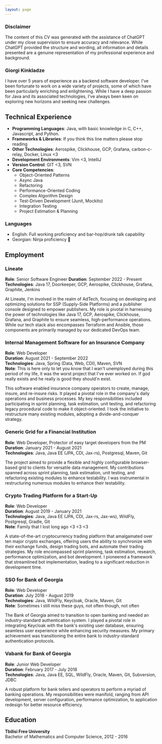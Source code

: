 ```yaml
---
layout: page
---
```


### Disclaimer

The content of this CV was generated with the assistance of ChatGPT under my close supervision to ensure accuracy and relevance. While ChatGPT provided the structure and wording, all information and details presented are a genuine representation of my professional experience and background.

### Giorgi Kinkladze

I have over 5 years of experience as a backend software developer. I've been fortunate to work on a wide variety of projects, some of which have been particularly enriching and enlightening. While I have a deep passion for Java and its associated technologies, I've always been keen on exploring new horizons and seeking new challenges.

## Technical Experience

- **Programming Languages**: Java, with basic knowledge in C, C++, Javascript, and Python.
- **Frameworks & Libraries**: If you think this line matters please stop reading
- **Other Technologies**: Aerospike, Clickhouse, GCP, Grafana, carbon-c-relay, Docker, Linux <3
- **Development Environments**: Vim <3, IntelliJ
- **Version Control**: GIT <3, SVN
- **Core Competencies**: 
  - Object-Oriented Patterns
  - Async Java
  - Refactoring
  - Performance-Oriented Coding
  - Complex Algorithm Design
  - Test-Driven Development (Junit, Mockito)
  - Integration Testing
  - Project Estimation & Planning
  

### Languages
- English: Full working proficiency and bar-hop/drunk talk capability
- Georgian: Ninja proficiency 🥷

## Employment

### Lineate
**Role**: Senior Software Engineer
**Duration**: September 2022 - Present  
**Technologies**: Java 17, Doorkeeper, GCP, Aerospike, Clickhouse, Grafana, Graphite, Jenkins

At Lineate, I'm involved in the realm of AdTech, focusing on developing and optimizing solutions for SSP (Supply-Side Platforms) and a publisher console designed to empower publishers. My role is pivotal in harnessing the power of technologies like Java 17, GCP, Aerospike, Clickhouse, Grafana, and Graphite to ensure seamless, high-performance operations. While our tech stack also encompasses Terraform and Ansible, those components are primarily managed by our dedicated DevOps team.

### Internal Management Software for an Insurance Company
**Role**: Web Developer  
**Duration**: August 2021 - September 2022  
**Technologies**: Java, Spring (Data, Web, CDI), Maven, SVN  
**Note**: This is here only to let you know that I wan't unemployed during this period of my life, it was the worst project that I've ever worked on. If god really exists and he really is good they should'n exist.

This software enabled insurance company operators to create, manage, insure, and re-insure risks. It played a pivotal role in the company's daily operations and business processes. My key responsibilities included participating in sprint planning, task estimation, unit testing, and refactoring legacy procedural code to make it object-oriented. I took the initiative to restructure many existing modules, adopting a divide-and-conquer strategy.

### Generic Grid for a Financial Institution
**Role**: Web Developer, Protector of easy target developers from the PM  
**Duration**: January 2021 - August 2021  
**Technologies**: Java, Java EE (JPA, CDI, Jax-rs), Postgresql, Maven, Git

The project aimed to provide a flexible and highly configurable browser-based grid to clients for versatile data management. My contributions spanned across sprint planning, task estimation, unit testing, and refactoring existing modules to enhance testability. I was instrumental in restructuring numerous modules to enhance their testability.

### Crypto Trading Platform for a Start-Up
**Role**: Web Developer  
**Duration**: August 2019 - January 2021  
**Technologies**: Java, Java EE (JPA, CDI, Jax-rs, Jax-ws), WildFly, Postgresql, Gradle, Git  
**Note**: Family that I lost long ago <3 <3 <3 

A state-of-the-art cryptocurrency trading platform that amalgamated over ten major crypto exchanges, offering users the ability to synchronize with their exchange funds, design trading bots, and automate their trading strategies. My role encompassed sprint planning, task estimation, research, performance optimization, and bot development. I pioneered a framework that streamlined bot implementation, leading to a significant reduction in development time.

### SSO for Bank of Georgia
**Role**: Web Developer  
**Duration**: July 2018 - August 2019  
**Technologies**: Java, WildFly, Keycloak, Oracle, Maven, Git  
**Note**: Sometimes I still miss these guys, not often though, not often 

The Bank of Georgia aimed to transition to open banking and needed an industry-standard authentication system. I played a pivotal role in integrating Keycloak with the bank's existing user database, ensuring seamless user experience while enhancing security measures. My primary achievement was transitioning the entire bank to industry-standard authentication protocols.

### Vabank for Bank of Georgia
**Role**: Junior Web Developer  
**Duration**: February 2017 - July 2018  
**Technologies**: Java, Java EE, SQL, WildFly, Oracle, Maven, Git, Subversion, JDBC

A robust platform for bank tellers and operators to perform a myriad of banking operations. My responsibilities were manifold, ranging from API development, server configuration, performance optimization, to application redesign for better resource efficiency.

## Education

**Tbilisi Free University**  
Bachelor of Mathematics and Computer Science, 2012 - 2016

